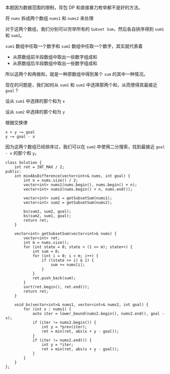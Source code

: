 本题因为数据范围的限制，背包 DP 和直接暴力枚举都不是好的方法。

将 `nums` 拆成两个数组 `nums1` 和 `nums2` 来处理

对于这两个数组，我们分别可以穷举所有的 `Subset Sum`，然后各自排序得到 `sum1` 和 `sum2`。

`sum1` 数组中任取一个数字和 `sum2` 数组中任取一个数字，其实就代表着
- 从原数组前半段数组中取出一些数字组成和
- 从原数组后半段数组中取出一些数字组成和
  
所以这两个和再做和，就是一种原数组中得到某个 `sum` 的其中一种情况。

现在的问题是，我们如何从 `sum1` 和 `sum2` 中选择那两个和，从而使得其最接近 `goal` ? 

设从 `sum1` 中选择的那个和为 `x`

设从 `sum2` 中选择的那个和为 `y`

根据交换律
```
x + y ~= goal
y ~= goal - x
```


因为这两个数组已经排序过，我们可以在 `sum2` 中使用二分搜索，找到最接近 `goal - x` 的那个和 `y`。

```
class Solution {
    int ret = INT_MAX / 2;
public:
    int minAbsDifference(vector<int>& nums, int goal) {
        int n = nums.size() / 2;
        vector<int> nums1(nums.begin(), nums.begin() + n);
        vector<int> nums2(nums.begin() + n, nums.end());
        
        vector<int> sum1 = getSubsetSum(nums1);
        vector<int> sum2 = getSubsetSum(nums2);
        
        bs(sum1, sum2, goal);
        bs(sum2, sum1, goal);
        return ret;
    }
    
    vector<int> getSubsetSum(vector<int>& nums) {
        vector<int> ret;
        int m = nums.size();
        for (int state = 0; state < (1 << m); state++) {
            int sum = 0;
            for (int i = 0; i < m; i++) {
                if ((state >> i) & 1) {
                    sum += nums[i];
                }
            }
            ret.push_back(sum);
        }
        sort(ret.begin(), ret.end());
        return ret;
    }
    
    void bs(vector<int>& nums1, vector<int>& nums2, int goal) {
        for (int x : nums1) {
            auto iter = lower_bound(nums2.begin(), nums2.end(), goal - x);
            if (iter != nums2.begin()) {
                int y = *prev(iter);
                ret = min(ret, abs(x + y - goal));
            }
            if (iter != nums2.end()) {
                int y = *iter;
                ret = min(ret, abs(x + y - goal));
            }
        }
    }
};


```